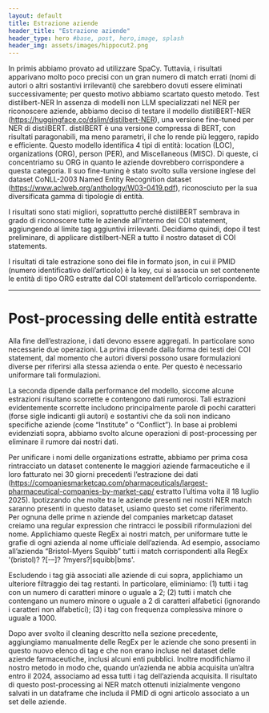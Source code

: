 ```yaml
---
layout: default
title: Estrazione aziende
header_title: "Estrazione aziende"
header_type: hero #base, post, hero,image, splash
header_img: assets/images/hippocut2.png
---
```


In primis abbiamo provato ad utilizzare SpaCy. Tuttavia, i risultati apparivano molto poco precisi con un gran numero di match errati (nomi di autori o altri sostantivi irrilevanti) che sarebbero dovuti essere eliminati successivamente; per questo motivo abbiamo scartato questo metodo.
Test distilbert-NER
In assenza di modelli non LLM specializzati nel NER per riconoscere aziende, abbiamo deciso di testare il modello distilBERT-NER (https://huggingface.co/dslim/distilbert-NER), una versione fine-tuned per NER di distilBERT. distilBERT è una versione compressa di BERT, con risultati paragonabili, ma meno parametri, il che lo rende più leggero, rapido e efficiente.
Questo modello identifica 4 tipi di entità: location (LOC), organizations (ORG), person (PER), and Miscellaneous (MISC). Di queste, ci concentriamo su ORG in quanto le aziende dovrebbero corrispondere a questa categoria. Il suo fine-tuning è stato svolto sulla versione inglese del dataset CoNLL-2003 Named Entity Recognition dataset (https://www.aclweb.org/anthology/W03-0419.pdf), riconosciuto per la sua diversificata gamma di tipologie di entità.

I risultati sono stati migliori, soprattutto perché distilBERT sembrava in grado di riconoscere tutte le aziende all’interno dei COI statement, aggiungendo al limite tag aggiuntivi irrilevanti. Decidiamo quindi, dopo il test preliminare, di applicare distilbert-NER a tutto il nostro dataset di COI statements.

I risultati di tale estrazione sono dei file in formato json, in cui il PMID (numero identificativo dell’articolo) è la key, cui si associa un set contenente le entità di tipo ORG estratte dal COI statement dell’articolo corrispondente.

---

# Post-processing delle entità estratte

Alla fine dell’estrazione, i dati devono essere aggregati. In particolare sono necessarie due operazioni.
La prima dipende dalla forma dei testi dei COI statement, dal momento che autori diversi possono usare formulazioni diverse per riferirsi alla stessa azienda o ente. Per questo è necessario uniformare tali formulazioni.

La seconda dipende dalla performance del modello, siccome alcune estrazioni risultano scorrette e contengono dati rumorosi. Tali estrazioni evidentemente scorrette includono principalmente parole di pochi caratteri (forse sigle indicanti gli autori) e sostantivi che da soli non indicano specifiche aziende (come “Institute” o “Conflict”).
In base ai problemi evidenziati sopra, abbiamo svolto alcune operazioni di post-processing per eliminare il rumore dai nostri dati.

Per unificare i nomi delle organizations estratte, abbiamo per prima cosa rintracciato un dataset contenente le maggiori aziende farmaceutiche e il loro fatturato nei 30 giorni precedenti l’estrazione dei dati (https://companiesmarketcap.com/pharmaceuticals/largest-pharmaceutical-companies-by-market-cap/ estratto l’ultima volta il 18 luglio 2025).
Ipotizzando che molte tra le aziende presenti nei nostri NER match saranno presenti in questo dataset, usiamo questo set come riferimento. Per ognuna delle prime n aziende del companies marketcap dataset creiamo una regular expression che rintracci le possibili riformulazioni del nome. Applichiamo queste RegEx ai nostri match, per uniformare tutte le grafie di ogni azienda al nome ufficiale dell’azienda. Ad esempio, associamo all’azienda “Bristol-Myers Squibb” tutti i match corrispondenti alla RegEx '(bristol)? ?[-–]? ?myers?|squibb|bms'.

Escludendo i tag già associati alle aziende di cui sopra, applichiamo un ulteriore filtraggio dei tag restanti. In particolare, eliminiamo: (1) tutti i tag con un numero di caratteri minore o uguale a 2; (2) tutti i match che contengano un numero minore o uguale a 2 di caratteri alfabetici (ignorando i caratteri non alfabetici); (3) i tag con frequenza complessiva minore o uguale a 1000.


Dopo aver svolto il cleaning descritto nella sezione precedente, aggiungiamo manualmente delle RegEx per le aziende che sono presenti in questo nuovo elenco di tag e che non erano incluse nel dataset delle aziende farmaceutiche, inclusi alcuni enti pubblici. Inoltre modifichiamo il nostro metodo in modo che, quando un’azienda ne abbia acquisita un’altra entro il 2024, associamo ad essa tutti i tag dell’azienda acquisita. 
Il risultato di questo post-processing ai NER match ottenuti inizialmente vengono salvati in un dataframe che includa il PMID di ogni articolo associato a un set delle aziende.
